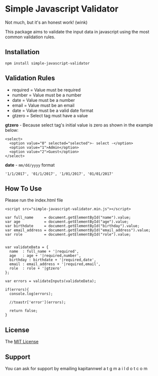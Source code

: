 # Simple Javascript Validator

Not much, but it's an honest work! (wink)

This package aims to validate the input data in javascript using the most common validation rules.


## Installation
```
npm install simple-javascript-validator
```

## Validation Rules

- required = Value must be required
- number = Value must be a number
- date = Value must be a number
- email = Value must be an email
- date = Value must be a valid date format
- gtzero = Select tag must have a value

**gtzero** - Because select tag's initial value is zero as shown in the example below:
```
<select>
  <option value="0" selected="selected">- select -</option>
  <option value="1">Admin</option>
  <option value="2">Guest</option>
</select>
```

**date** - `mm/dd/yyyy` format
```
'1/1/2017', '01/1/2017', '1/01/2017', '01/01/2017'
```

## How To Use

Please run the index.html file
```
<script src="simple-javascript-validator.min.js"></script>

var full_name     = document.getElementById("name").value;
var age           = document.getElementById("age").value;
var birthdate     = document.getElementById("birthday").value;
var email_address = document.getElementById("email_address").value;
var role          = document.getElementById("role").value;


var validateData = {
  name  : full_name + '|required',
  age   : age + '|required,number',
  birthday : birthdate + '|required,date',
  email : email_address + '|required,email',
  role  : role + '|gtzero'
};

var errors = validateInputs(validateData);

if(errors){
  console.log(errors);

  //toastr['error'](errors);

  return false;
}
```

## License

The [MIT License](https://opensource.org/licenses/MIT)

## Support

You can ask for support by emailing kapitannwel a t g m a i l d o t c o m
